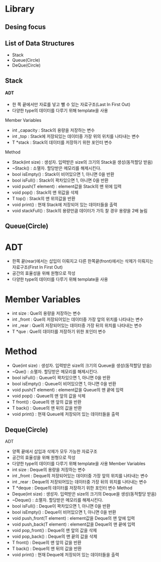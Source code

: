 Library
========
Desing focus
-------------
List of Data Structures
-------------
* Stack
* Queue(Circle)
* DeQue(Circle)


Stack
-------------
#### ADT
* 한 쪽 끝에서만 자료를 넣고 뺄 수 있는 자료구조(Last In First Out)
* 다양한 type의 데이터를 다루기 위해 template을 사용

Member Variables
* int _capacity : Stack의 용량을 저장하는 변수
* int _top : Stack에 저장되있는 데이터중 가장 위의 위치를 나타내는 변수
* T *stack : Stack의 데이터를 저장하기 위한 포인터 변수

Method
* Stack(int size) : 생성자. 입력받은 size의 크기의 Stack을 생성(동적할당 받음)
* ~Stack() : 소멸자. 할당받은 메모리를 해제시킨다.
* bool isEmpty() : Stack이 비어있으면 1, 아니면 0을 반환
* bool isFull() : Stack이 꽉차있으면 1, 아니면 0을 반환
* void push(T element) : element값을 Stack의 맨 위에 입력
* void pop() : Stack의 맨 위값을 삭제
* T top() : Stack의 맨 위의값을 반환
* void print() : 현재 Stack에 저장되어 있는 데이터들을 출력
* void stackFull() : Stack의 용량만큼 데이터가 가득 찰 경우 용량을 2배 늘림

Queue(Circle)
-------------
# ADT
* 한쪽 끝(rear)에서는 삽입이 이뤄지고 다른 한쪽끝(front)에서는 삭제가 이뤄지는 자료구조(First In First Out)
* 공간의 효율성을 위해 원형으로 작성
* 다양한 type의 데이터를 다루기 위해 template을 사용
# Member Variables
* int size : Que의 용량을 저장하는 변수
* int _front : Que의 저장되어있는 데이터중 가장 앞의 위치를 나타내는 변수
* int _rear : Que의 저장되어있는 데이터중 가장 뒤의 위치를 나타내는 변수
* T *que : Que의 데이터를 저장하기 위한 포인터 변수
# Method
* Que(int size) : 생성자. 입력받은 size의 크기의 Queue을 생성(동적할당 받음)
* ~Que() : 소멸자. 할당받은 메모리를 해제시킨다.
* bool isFull() : Queue이 꽉차있으면 1, 아니면 0을 반환
* bool isEmpty() : Queue이 비어있으면 1, 아니면 0을 반환
* void push(T element) : element값을 Queue의 맨 끝에 입력
* void pop() : Queue의 맨 앞의 값을 삭제
* T front() : Queue의 맨 앞의 값을 반환
* T back() : Queue의 맨 뒤의 값을 반환
* void print() : 현재 Queue에 저장되어 있는 데이터들을 출력


Deque(Circle)
-------------
ADT
* 양쪽 끝에서 삽입과 삭제가 모두 가능한 자료구조
* 공간의 효율성을 위해 원형으로 작성
* 다양한 type의 데이터를 다루기 위해 template을 사용
Member Variables
* int size : Deque의 용량을 저장하는 변수
* int _front : Deque의 저장되어있는 데이터중 가장 앞의 위치를 나타내는 변수
* int _rear : Deque의 저장되어있는 데이터중 가장 뒤의 위치를 나타내는 변수
* T *deque : Deque의 데이터를 저장하기 위한 포인터 변수
Method
* Deque(int size) : 생성자. 입력받은 size의 크기의 Deque을 생성(동적할당 받음)
* ~Deque() : 소멸자. 할당받은 메모리를 해제시킨다.
* bool isFull() : Deque이 꽉차있으면 1, 아니면 0을 반환
* bool isEmpty() : Deque이 비어있으면 1, 아니면 0을 반환
* void push_front(T element) : element값을 Deque의 맨 앞에 입력
* void push_back(T element) : element값을 Deque의 맨 끝에 입력
* void pop_front() : Deque의 맨 앞의 값을 삭제
* void pop_back() : Deque의 맨 끝의 값을 삭제
* T front() : Deque의 맨 앞의 값을 반환
* T back() : Deque의 맨 뒤의 값을 반환
* void print() : 현재 Deque에 저장되어 있는 데이터들을 출력